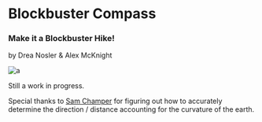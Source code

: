 # Blockbuster Compass
### Make it a Blockbuster Hike!
by Drea Nosler & Alex McKnight

![a](https://github.com/Nosler/blockbuster-compass/assets/12754298/dadeeea5-102d-4ef3-aa70-f73e77c2f922)

Still a work in progress.

Special thanks to [Sam Champer](https://github.com/samchamper) for figuring out how to accurately determine the direction / distance accounting for the curvature of the earth.

